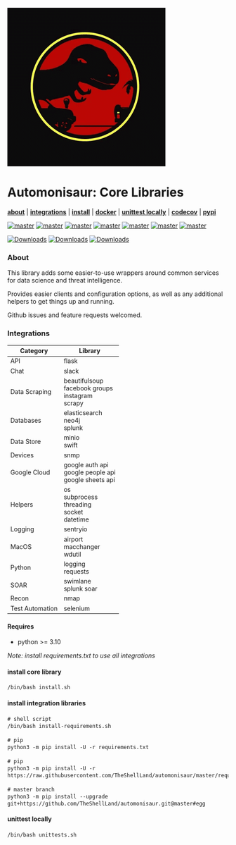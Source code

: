 ![](https://github.com/TheShellLand/automonisaur/raw/master/docs/images/sauruspark.gif)

# Automonisaur: Core Libraries

**[about](#about)** |
**[integrations](#integrations)** |
**[install](#install)** |
**[docker](docker)** |
**[unittest locally](#unittest-locally)** |
**[codecov](https://codecov.io/gh/TheShellLand/automonisaur)** |
**[pypi](https://pypi.org/project/automonisaur/)**

[![master](https://github.com/TheShellLand/automonisaur/actions/workflows/ci.yml/badge.svg)](https://github.com/TheShellLand/automonisaur/actions/workflows/ci.yml)
[![master](https://github.com/TheShellLand/automonisaur/actions/workflows/python312.yml/badge.svg)](https://github.com/TheShellLand/automonisaur/actions/workflows/python312.yml)
[![master](https://github.com/TheShellLand/automonisaur/actions/workflows/python311.yml/badge.svg)](https://github.com/TheShellLand/automonisaur/actions/workflows/python311.yml)
[![master](https://github.com/TheShellLand/automonisaur/actions/workflows/python310.yml/badge.svg)](https://github.com/TheShellLand/automonisaur/actions/workflows/python310.yml)
[![master](https://github.com/TheShellLand/automonisaur/actions/workflows/python39.yml/badge.svg)](https://github.com/TheShellLand/automonisaur/actions/workflows/python39.yml)
[![master](https://github.com/TheShellLand/automonisaur/actions/workflows/python38.yml/badge.svg)](https://github.com/TheShellLand/automonisaur/actions/workflows/python38.yml)
[![master](https://github.com/TheShellLand/automonisaur/actions/workflows/python37.yml/badge.svg)](https://github.com/TheShellLand/automonisaur/actions/workflows/python37.yml)

[![Downloads](https://static.pepy.tech/badge/automonisaur)](https://pepy.tech/project/automonisaur)
[![Downloads](https://static.pepy.tech/badge/automonisaur/month)](https://pepy.tech/project/automonisaur)
[![Downloads](https://static.pepy.tech/badge/automonisaur/week)](https://pepy.tech/project/automonisaur)

[//]: # ([![codecov]&#40;https://codecov.io/gh/TheShellLand/automonisaur/branch/master/graph/badge.svg&#41;]&#40;https://codecov.io/gh/TheShellLand/automonisaur&#41;)

### About

This library adds some easier-to-use wrappers around common services for data
science and threat intelligence.

Provides easier clients and configuration options, as well as any additional
helpers to get things up and running.

Github issues and feature requests welcomed.

### Integrations

| Category        | Library                                                     |
|-----------------|-------------------------------------------------------------|
| API             | flask                                                       |
| Chat            | slack                                                       |
| Data Scraping   | beautifulsoup<br/>facebook groups<br/>instagram<br/>scrapy  |
| Databases       | elasticsearch<br/>neo4j<br/>splunk                          |
| Data Store      | minio<br/>swift                                             |
| Devices         | snmp                                                        |
| Google Cloud    | google auth api<br/>google people api<br/>google sheets api |
| Helpers         | os<br/>subprocess<br/>threading<br/>socket<br/>datetime     |
| Logging         | sentryio                                                    |
| MacOS           | airport<br/>macchanger<br/>wdutil                           |
| Python          | logging<br/>requests                                        |
| SOAR            | swimlane<br/>splunk soar                                    |
| Recon           | nmap                                                        |
| Test Automation | selenium                                                    |

#### Requires

- python >= 3.10

_Note: install requirements.txt to use all integrations_

#### install core library

```shell script
/bin/bash install.sh
```

#### install integration libraries

```shell script
# shell script
/bin/bash install-requirements.sh

# pip
python3 -m pip install -U -r requirements.txt

# pip 
python3 -m pip install -U -r https://raw.githubusercontent.com/TheShellLand/automonisaur/master/requirements.txt

# master branch 
python3 -m pip install --upgrade git+https://github.com/TheShellLand/automonisaur.git@master#egg
```

#### unittest locally

```shell script
/bin/bash unittests.sh
```
